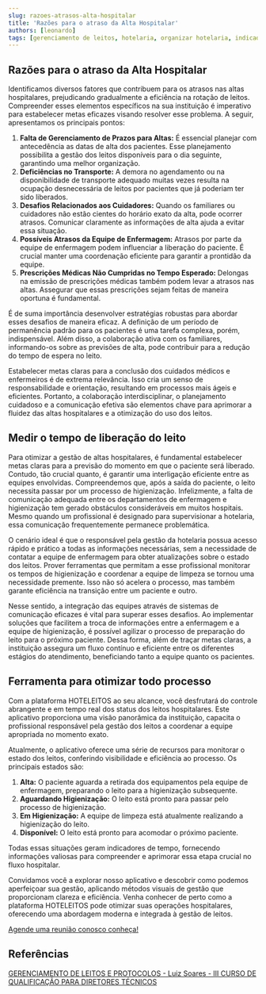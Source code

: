 ```yaml
---
slug: razoes-atrasos-alta-hospitalar
title: 'Razões para o atraso da Alta Hospitalar' 
authors: [leonardo]
tags: [gerenciamento de leitos, hotelaria, organizar hotelaria, indicadores, atraso na alta]
---
```

## Razões para o atraso da Alta Hospitalar

Identificamos diversos fatores que contribuem para os atrasos nas altas hospitalares, prejudicando gradualmente a eficiência na rotação de leitos. Compreender esses elementos específicos na sua instituição é imperativo para estabelecer metas eficazes visando resolver esse problema. A seguir, apresentamos os principais pontos:

1. **Falta de Gerenciamento de Prazos para Altas:** É essencial planejar com antecedência as datas de alta dos pacientes. Esse planejamento possibilita a gestão dos leitos disponíveis para o dia seguinte, garantindo uma melhor organização.
2. **Deficiências no Transporte:** A demora no agendamento ou na disponibilidade de transporte adequado muitas vezes resulta na ocupação desnecessária de leitos por pacientes que já poderiam ter sido liberados.
3. **Desafios Relacionados aos Cuidadores:** Quando os familiares ou cuidadores não estão cientes do horário exato da alta, pode ocorrer atrasos. Comunicar claramente as informações de alta ajuda a evitar essa situação.
4. **Possíveis Atrasos da Equipe de Enfermagem:** Atrasos por parte da equipe de enfermagem podem influenciar a liberação do paciente. É crucial manter uma coordenação eficiente para garantir a prontidão da equipe.
5. **Prescrições Médicas Não Cumpridas no Tempo Esperado:** Delongas na emissão de prescrições médicas também podem levar a atrasos nas altas. Assegurar que essas prescrições sejam feitas de maneira oportuna é fundamental.

É de suma importância desenvolver estratégias robustas para abordar esses desafios de maneira eficaz. A definição de um período de permanência padrão para os pacientes é uma tarefa complexa, porém, indispensável. Além disso, a colaboração ativa com os familiares, informando-os sobre as previsões de alta, pode contribuir para a redução do tempo de espera no leito.

Estabelecer metas claras para a conclusão dos cuidados médicos e enfermeiros é de extrema relevância. Isso cria um senso de responsabilidade e orientação, resultando em processos mais ágeis e eficientes. Portanto, a colaboração interdisciplinar, o planejamento cuidadoso e a comunicação efetiva são elementos chave para aprimorar a fluidez das altas hospitalares e a otimização do uso dos leitos.

## Medir o tempo de liberação do leito

Para otimizar a gestão de altas hospitalares, é fundamental estabelecer metas claras para a previsão do momento em que o paciente será liberado. Contudo, tão crucial quanto, é garantir uma interligação eficiente entre as equipes envolvidas. Compreendemos que, após a saída do paciente, o leito necessita passar por um processo de higienização. Infelizmente, a falta de comunicação adequada entre os departamentos de enfermagem e higienização tem gerado obstáculos consideráveis em muitos hospitais. Mesmo quando um profissional é designado para supervisionar a hotelaria, essa comunicação frequentemente permanece problemática.

O cenário ideal é que o responsável pela gestão da hotelaria possua acesso rápido e prático a todas as informações necessárias, sem a necessidade de contatar a equipe de enfermagem para obter atualizações sobre o estado dos leitos. Prover ferramentas que permitam a esse profissional monitorar os tempos de higienização e coordenar a equipe de limpeza se tornou uma necessidade premente. Isso não só acelera o processo, mas também garante eficiência na transição entre um paciente e outro.

Nesse sentido, a integração das equipes através de sistemas de comunicação eficazes é vital para superar esses desafios. Ao implementar soluções que facilitem a troca de informações entre a enfermagem e a equipe de higienização, é possível agilizar o processo de preparação do leito para o próximo paciente. Dessa forma, além de traçar metas claras, a instituição assegura um fluxo contínuo e eficiente entre os diferentes estágios do atendimento, beneficiando tanto a equipe quanto os pacientes.

## Ferramenta para otimizar todo processo


Com a plataforma HOTELEITOS ao seu alcance, você desfrutará do controle abrangente e em tempo real dos status dos leitos hospitalares. Este aplicativo proporciona uma visão panorâmica da instituição, capacita o profissional responsável pela gestão dos leitos a coordenar a equipe apropriada no momento exato.

Atualmente, o aplicativo oferece uma série de recursos para monitorar o estado dos leitos, conferindo visibilidade e eficiência ao processo. Os principais estados são:

1. **Alta:** O paciente aguarda a retirada dos equipamentos pela equipe de enfermagem, preparando o leito para a higienização subsequente.
2. **Aguardando Higienização:** O leito está pronto para passar pelo processo de higienização.
3. **Em Higienização:** A equipe de limpeza está atualmente realizando a higienização do leito.
4. **Disponível:** O leito está pronto para acomodar o próximo paciente.

Todas essas situações geram indicadores de tempo, fornecendo informações valiosas para compreender e aprimorar essa etapa crucial no fluxo hospitalar.

Convidamos você a explorar nosso aplicativo e descobrir como podemos aperfeiçoar sua gestão, aplicando métodos visuais de gestão que proporcionam clareza e eficiência. Venha conhecer de perto como a plataforma HOTELEITOS pode otimizar suas operações hospitalares, oferecendo uma abordagem moderna e integrada à gestão de leitos.

[Agende uma reunião conosco conheça!](https://outlook.office365.com/owa/calendar/NymeriaDesenvolvimentodeSistemas1@nymeriasoft.com.br/bookings/s/B_of3EnjTUaOelybD6zurg2 "Agendar reunião gratuita")


## Referências

[GERENCIAMENTO DE LEITOS E PROTOCOLOS - Luiz Soares - III CURSO DE QUALIFICAÇÃO PARA DIRETORES TÉCNICOS](https://www.cremeb.org.br/wp-content/uploads/2018/10/lsp_8f5fe1ee8405b1f27a8670100ae72312_151018-031155.pdf)
